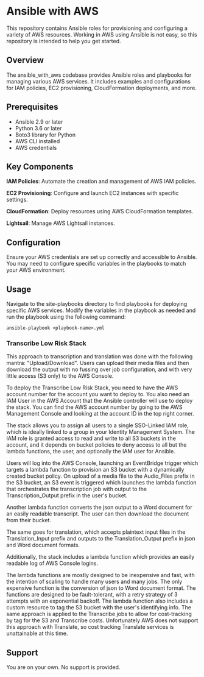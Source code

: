 # Ansible with AWS

This repository contains Ansible roles for provisioning and configuring a variety of AWS resources.  Working in AWS using Ansible is not easy, so this repository is intended to help you get started.


## Overview

The ansible_with_aws codebase provides Ansible roles and playbooks for managing various AWS services. It includes examples and configurations for IAM policies, EC2 provisioning, CloudFormation deployments, and more.


## Prerequisites

- Ansible 2.9 or later
- Python 3.6 or later
- Boto3 library for Python
- AWS CLI installed
- AWS credentials


## Key Components

**IAM Policies**: Automate the creation and management of AWS IAM policies.

**EC2 Provisioning**: Configure and launch EC2 instances with specific settings.

**CloudFormation**: Deploy resources using AWS CloudFormation templates.

**Lightsail**: Manage AWS Lightsail instances.


## Configuration

Ensure your AWS credentials are set up correctly and accessible to Ansible. You may need to configure specific variables in the playbooks to match your AWS environment.



## Usage

Navigate to the site-playbooks directory to find playbooks for deploying specific AWS services. Modify the variables in the playbook as needed and run the playbook using the following command:

```
ansible-playbook <playbook-name>.yml
```

### Transcribe Low Risk Stack

This approach to transcription and translation was done with the following mantra: "Upload/Download".  Users can upload their media files and then download the output with no fussing over job configuration, and with very little access (S3 only) to the AWS Console.  

To deploy the Transcribe Low Risk Stack, you need to have the AWS account number for the account you want to deploy to.  You also need an IAM User in the AWS Account that the Ansible controller will use to deploy the stack.  You can find the AWS account number by going to the AWS Management Console and looking at the account ID in the top right corner.  

The stack allows you to assign all users to a single SSO-Linked IAM role, which is ideally linked to a group in your Identity Management System.  The IAM role is granted access to read and write to all S3 buckets in the account, and it depends on bucket policies to deny access to all but the lambda functions, the user, and optionally the IAM user for Ansible.  

Users will log into the AWS Console, launching an EventBridge trigger which targets a lambda function to provision an S3 bucket with a dynamically created bucket policy. On upload of a media file to the Audio_Files prefix in the S3 bucket, an S3 event is triggered which launches the lambda function that orchestrates the transcription job with output to the Transcription_Output prefix in the user's bucket. 

Another lambda function converts the json output to a Word document for an easily readable transcript.  The user can then download the document from their bucket.

The same goes for translation, which accepts plaintext input files in the Translation_Input prefix and outputs to the Translation_Output prefix in json and Word document formats.  

Additionally, the stack includes a lambda function which provides an easily readable log of AWS Console logins.

The lambda functions are mostly designed to be inexpensive and fast, with the intention of scaling to handle many users and many jobs.  The only expensive function is the conversion of json to Word document format.  The functions are designed to be fault-tolerant, with a retry strategy of 3 attempts with an exponential backoff.  The lambda function also includes a custom resource to tag the S3 bucket with the user's identifying info.  The same approach is applied to the Transcribe jobs to allow for cost-tracking by tag for the S3 and Transcribe costs.  Unfortunately AWS does not support this approach with Translate, so cost tracking Translate services is unattainable at this time.




## Support

You are on your own.  No support is provided.